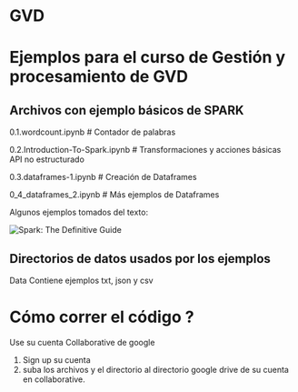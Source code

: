 # GVD

# Ejemplos para el curso de Gestión y procesamiento de GVD

## Archivos con ejemplo básicos de SPARK

0.1.wordcount.ipynb                    # Contador de palabras

0.2.Introduction-To-Spark.ipynb        # Transformaciones y acciones básicas API no estructurado

0.3.dataframes-1.ipynb                 # Creación de Dataframes 

0_4_dataframes_2.ipynb                 # Más ejemplos de Dataframes

Algunos ejemplos tomados del texto:   

![Spark: The Definitive Guide](https://images-na.ssl-images-amazon.com/images/I/51z7TzI-Y3L._SX379_BO1,204,203,200_.jpg)

## Directorios de datos usados por los ejemplos 
 
  Data  Contiene ejemplos txt, json y  csv 
  
#  Cómo correr el código ?

Use su cuenta Collaborative de google 

1. Sign up su cuenta 
2. suba los archivos y el directorio al directorio google drive de su cuenta en collaborative. 
